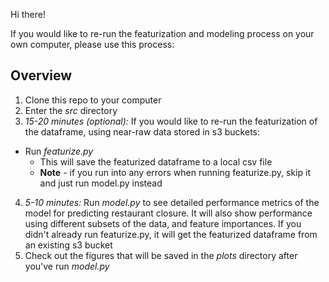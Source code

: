Hi there!

If you would like to re-run the featurization and modeling process on your own computer, please use this process:
## Overview
1. Clone this repo to your computer
2. Enter the *src* directory
3. *15-20 minutes (optional):* If you would like to re-run the featurization of the dataframe, using near-raw data stored in s3 buckets:
  - Run *featurize.py*
    - This will save the featurized dataframe to a local csv file
    - **Note** - if you run into any errors when running featurize.py, skip it and just run model.py instead  
4. *5-10 minutes:* Run *model.py* to see detailed performance metrics of the model for predicting restaurant closure. It will also show performance using different subsets of the data, and feature importances. If you didn't already run featurize.py,
it will get the featurized dataframe from an existing s3 bucket
5. Check out the figures that will be saved in the *plots* directory after you've run *model.py*
